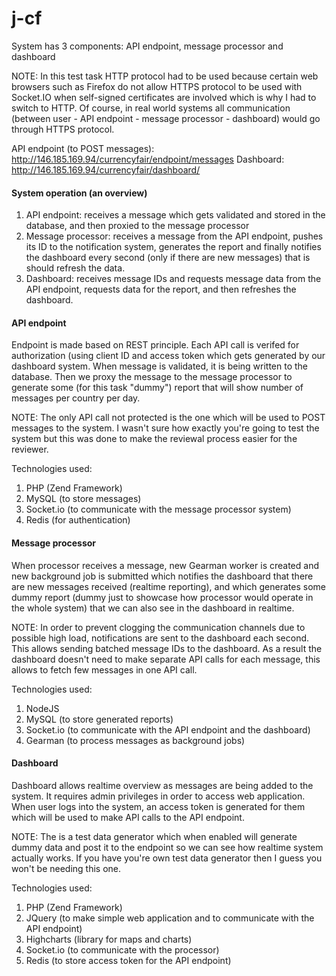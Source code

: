 # j-cf

System has 3 components: API endpoint, message processor and dashboard

NOTE: In this test task HTTP protocol had to be used because certain web browsers such as Firefox do not allow HTTPS protocol to be used with Socket.IO when self-signed certificates are involved which is why I had to switch to HTTP. Of course, in real world systems all communication (between user - API endpoint - message processor -  dashboard) would go through HTTPS protocol.

API endpoint (to POST messages): http://146.185.169.94/currencyfair/endpoint/messages
Dashboard: http://146.185.169.94/currencyfair/dashboard/

#### System operation (an overview)

 1. API endpoint: receives a message which gets validated and stored in the database, and then proxied to the message processor
 2. Message processor: receives a message from the API endpoint, pushes its ID to the notification system, generates the report and finally notifies the dashboard every second (only if there are new messages) that is should refresh the data.
 3. Dashboard: receives message IDs and requests message data from the API endpoint, requests data for the report, and then refreshes the dashboard.

#### API endpoint
Endpoint is made based on REST principle. Each API call is verifed for authorization (using client ID and access token which gets generated by our dashboard system. When message is validated, it is being written to the database. Then we proxy the message to the message processor to generate some (for this task "dummy") report that will show number of messages per country per day.

NOTE: The only API call not protected is the one which will be used to POST messages to the system. I wasn't sure how exactly you're going to test the system but this was done to make the reviewal process easier for the reviewer.

Technologies used: 

 1. PHP (Zend Framework)
 2. MySQL (to store messages)
 3. Socket.io (to communicate with the message processor system)
 4. Redis (for authentication)


#### Message processor
When processor receives a message, new Gearman worker is created and new background job is submitted which notifies the dashboard that there are new messages received (realtime reporting), and which generates some dummy report (dummy just to showcase how processor would operate in the whole system) that we can also see in the dashboard in realtime.

NOTE: In order to prevent clogging the communication channels due to possible high load, notifications are sent to the dashboard each second. This allows sending batched message IDs to the dashboard. As a result the dashboard doesn't need to make separate API calls for each message, this allows to fetch few messages in one API call.

Technologies used:

 1. NodeJS
 2. MySQL (to store generated reports)
 2. Socket.io (to communicate with the API endpoint and the dashboard)
 3. Gearman (to process messages as background jobs)


#### Dashboard
Dashboard allows realtime overview as messages are being added to the system. It requires admin privileges in order to access web application. When user logs into the system, an access token is generated for them which will be used to make API calls to the API endpoint.

NOTE: The is a test data generator which when enabled will generate dummy data and post it to the endpoint so we can see how realtime system actually works. If you have you're own test data generator then I guess you won't be needing this one.

Technologies used:

 1. PHP (Zend Framework)
 2. JQuery (to make simple web application and to communicate with the API endpoint)
 3. Highcharts (library for maps and charts)
 4. Socket.io (to communicate with the processor)
 5. Redis (to store access token for the API endpoint)
